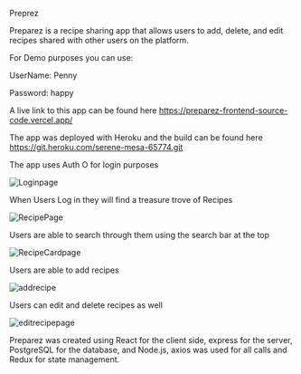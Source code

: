 Preprez

Preparez is a recipe sharing app that allows users to add, delete, and edit recipes shared with other users on the platform.

For Demo purposes you can use:

UserName: Penny

Password: happy

A live link to this app can be found here
https://preparez-frontend-source-code.vercel.app/

The app was deployed with Heroku and the build can be found here
https://git.heroku.com/serene-mesa-65774.git

The app uses Auth O for login purposes

![Loginpage](https://user-images.githubusercontent.com/69558954/105537057-59cc4400-5cbf-11eb-9a95-6ddf1ee624a6.png)

When Users Log in they will find a treasure trove of Recipes 

![RecipePage](https://user-images.githubusercontent.com/69558954/105537065-5b960780-5cbf-11eb-991f-c0dd4723e092.png)

Users are able to search through them using the search bar at the top

![RecipeCardpage](https://user-images.githubusercontent.com/69558954/105537079-5df86180-5cbf-11eb-9b5f-ba3303336de7.png)

Users are able to add recipes 

![addrecipe](https://user-images.githubusercontent.com/69558954/105536968-31dce080-5cbf-11eb-9188-f81525809390.png)

Users can edit and delete recipes as well 

![editrecipepage](https://user-images.githubusercontent.com/69558954/105537047-5638bd00-5cbf-11eb-99bd-d2692889207e.png)


Preparez was created using React for the client side,  express for the server, PostgreSQL for the database, and Node.js, axios was used for all calls and Redux for state management.
